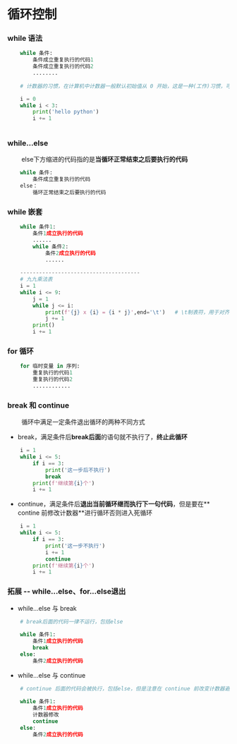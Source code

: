 # 循环控制
### while 语法


```python
    while 条件: 
        条件成立重复执行的代码1
        条件成立重复执行的代码2
        ........
        
    # 计数器的习惯，在计算机中计数器一般默认初始值从 0 开始，这是一种(工作)习惯，可以根据实际情况设置初始值

    i = 0
    while i < 3:
        print('hello python')
        i += 1
      
```

### while...else
&emsp;&emsp; else下方缩进的代码指的是**当循环正常结束之后要执行的代码**


```python
    while 条件:
        条件成立重复执行的代码
    else：
        循环正常结束之后要执行的代码

```

### while 嵌套


```python
    while 条件1:
        条件1成立执行的代码
        ......
        while 条件2:
            条件2成立执行的代码
            ......
            
    --------------------------------------
    # 九九乘法表
    i = 1
    while i <= 9:
        j = 1
        while j <= i:
            print(f'{j} x {i} = {i * j}',end='\t')   # \t制表符，用于对齐
            j += 1
        print()
        i += 1
```


### for 循环


```python
    for 临时变量 in 序列:
        重复执行的代码1
        重复执行的代码2
        ............

```

### break 和 continue 
&emsp;&emsp; 循环中满足一定条件退出循环的两种不同方式
*  break，满足条件后**break后面**的语句就不执行了，**终止此循环**



```python
    i = 1
    while i <= 5:
        if i == 3:
            print('这一步后不执行')
            break
        print(f'继续第{i}个')
        i += 1

```


*  continue，满足条件后**退出当前循环继而执行下一句代码**，但是要在** contine 前修改计数器**进行循环否则进入死循环


```python
    i = 1
    while i <= 5:
        if i == 3:
            print('这一步不执行')
            i += 1
            continue
        print(f'继续第{i}个')
        i += 1

```


### 拓展 -- while...else、for...else退出
*  while...else 与 break

```python
    # break后面的代码一律不运行，包括else
    
    while 条件1:
        条件1成立执行的代码
        break
    else:
        条件2成立执行的代码

```

*  while...else 与 continue



```python
    # continue 后面的代码会被执行，包括else，但是注意在 continue 前改变计数器避免死循环
    
    while 条件1:
        条件1成立执行的代码
        计数器修改
        continue
    else:
        条件2成立执行的代码



```
















